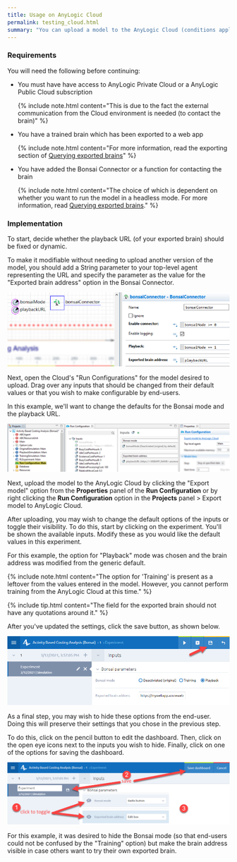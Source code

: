 ```yaml
---
title: Usage on AnyLogic Cloud
permalink: testing_cloud.html
summary: "You can upload a model to the AnyLogic Cloud (conditions apply) and expose the URL endpoint to a brain. Doing this enables faster results and opens experimentation to users with access to the model."
---
```


### Requirements

You will need the following before continuing:

-   You must have have access to AnyLogic Private Cloud or a AnyLogic Public Cloud subscription
	
	{% include note.html content="This is due to the fact the external communication from the Cloud environment is needed (to contact the brain)" %}
	
-   You have a trained brain which has been exported to a web app

    {% include note.html content="For more information, read the exporting section of [Querying exported brains](testing_querying.html#exporting-a-brain)" %}

-   You have added the Bonsai Connector or a function for contacting the brain

    {% include note.html content="The choice of which is dependent on whether you want to run the model in a headless mode. For more information, read [Querying exported brains](testing_querying.html)." %}

### Implementation

To start, decide whether the playback URL (of your exported brain) should be fixed or dynamic. 

To make it modifiable without needing to upload another version of the model, you should add a String parameter to your top-level agent representing the URL and specify the parameter as the value for the "Exported brain address" option in the Bonsai Connector. 

![](./images/image47.png)

Next, open the Cloud's "Run Configurations" for the model desired to upload. Drag over any inputs that should be changed from their default values or that you wish to make configurable by end-users. 

In this example, we'll want to change the defaults for the Bonsai mode and the playback URL.

![](./images/image48.png)

Next, upload the model to the AnyLogic Cloud by clicking the "Export model" option from the **Properties** panel of the **Run Configuration** or by right clicking the **Run Configuration** option in the **Projects** panel \> Export model to AnyLogic Cloud.

After uploading, you may wish to change the default options of the inputs or toggle their visibility. To do this, start by clicking on the experiment. You'll be shown the available inputs. Modify these as you would like the default values in this experiment. 

For this example, the option for "Playback" mode was chosen and the brain address was modified from the generic default.

{% include note.html content="The option for 'Training' is present as a leftover from the values entered in the model. However, you cannot perform training from the AnyLogic Cloud at this time." %}

{% include tip.html content="The field for the exported brain should not have any quotations around it." %}

After you've updated the settings, click the save button, as shown below.

![](./images/image49.png)

As a final step, you may wish to hide these options from the end-user. Doing this will preserve their settings that you chose in the previous step. 

To do this, click on the pencil button to edit the dashboard. Then, click on the open eye icons next to the inputs you wish to hide. Finally, click on one of the options for saving the dashboard.

![](./images/image50.png)

For this example, it was desired to hide the Bonsai mode (so that end-users could not be confused by the "Training" option) but make the brain address visible in case others want to try their own exported brain.